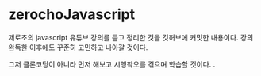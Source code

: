# zerochoJavascript

제로초의 javascript 유튜브 강의를 듣고 정리한 것을 깃허브에 커밋한 내용이다.
강의 완독한 이후에도 꾸준히 고민하고 나아갈 것이다.

그저 클론코딩이 아니라 먼저 해보고 시행착오를 겪으며 학습할 것이다.
.

